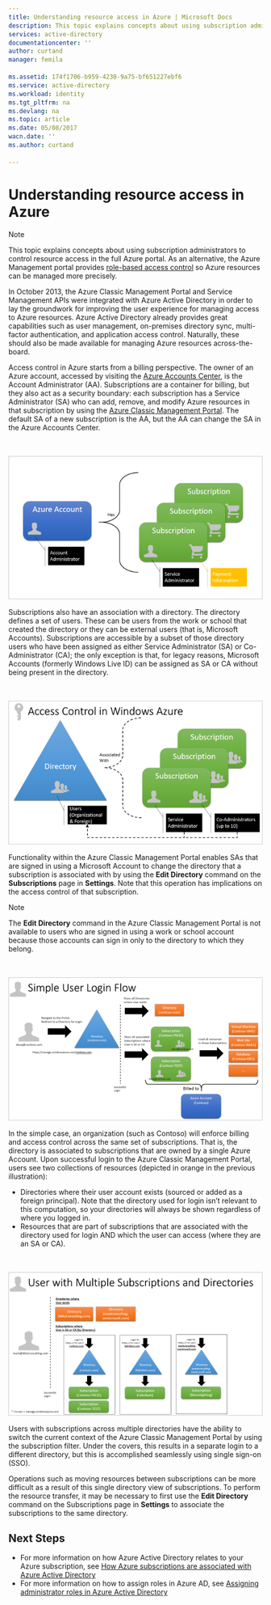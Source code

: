 ```yaml
---
title: Understanding resource access in Azure | Microsoft Docs
description: This topic explains concepts about using subscription administrators to control resource access in the full Azure portal
services: active-directory
documentationcenter: ''
author: curtand
manager: femila

ms.assetid: 174f1706-b959-4230-9a75-bf651227ebf6
ms.service: active-directory
ms.workload: identity
ms.tgt_pltfrm: na
ms.devlang: na
ms.topic: article
ms.date: 05/08/2017
wacn.date: ''
ms.author: curtand

---
```

# Understanding resource access in Azure
> [!NOTE]
> This topic explains concepts about using subscription administrators to control resource access in the full Azure portal. As an alternative, the Azure Management portal provides [role-based access control](role-based-access-control-configure.md) so Azure resources can be managed more precisely.
> 
> 

In October 2013, the Azure Classic Management Portal and Service Management APIs were integrated with Azure Active Directory in order to lay the groundwork for improving the user experience for managing access to Azure resources. Azure Active Directory already provides great capabilities such as user management, on-premises directory sync, multi-factor authentication, and application access control. Naturally, these should also be made available for managing Azure resources across-the-board.

Access control in Azure starts from a billing perspective. The owner of an Azure account, accessed by visiting the  [Azure Accounts Center](https://account.windowsazure.cn/subscriptions), is the Account Administrator (AA). Subscriptions are a container for billing, but they also act as a security boundary: each subscription has a Service Administrator (SA) who can add, remove, and modify Azure resources in that subscription by using the [Azure Classic Management Portal](https://manage.windowsazure.cn/). The default SA of a new subscription is the AA, but the AA can change the SA in the Azure Accounts Center.

<br><br>![Azure Accounts][1]

Subscriptions also have an association with a directory. The directory defines a set of users. These can be users from the work or school that created the directory or they can be external users (that is, Microsoft Accounts). Subscriptions are accessible by a subset of those directory users who have been assigned as either Service Administrator (SA) or Co-Administrator (CA); the only exception is that, for legacy reasons, Microsoft Accounts (formerly Windows Live ID) can be assigned as SA or CA without being present in the directory.

<br><br>![Access Control in Azure][2]

Functionality within the Azure Classic Management Portal enables SAs that are signed in using a Microsoft Account to change the directory that a subscription is associated with by using the **Edit Directory** command on the **Subscriptions** page in **Settings**. Note that this operation has implications on the access control of that subscription.

> [!NOTE]
> The **Edit Directory** command in the Azure Classic Management Portal is not available to users who are signed in using a work or school account because those accounts can sign in only to the directory to which they belong.
> 
> 

<br><br>![Simple User Login Flow][3]

In the simple case, an organization (such as Contoso) will enforce billing and access control across the same set of subscriptions. That is, the directory is associated to subscriptions that are owned by a single Azure Account. Upon successful login to the Azure Classic Management Portal, users see two collections of resources (depicted in orange in the previous illustration):

- Directories where their user account exists (sourced or added as a foreign principal). Note that the directory used for login isn’t relevant to this computation, so your directories will always be shown regardless of where you logged in.
- Resources that are part of subscriptions that are associated with the directory used for login AND which the user can access (where they are an SA or CA).

<br><br>![User with Multiple Subscriptions and Directories][4]

Users with subscriptions across multiple directories have the ability to switch the current context of the Azure Classic Management Portal by using the subscription filter. Under the covers, this results in a separate login to a different directory, but this is accomplished seamlessly using single sign-on (SSO).

Operations such as moving resources between subscriptions can be more difficult as a result of this single directory view of subscriptions. To perform the resource transfer, it may be necessary to first use the **Edit Directory** command on the Subscriptions page in **Settings** to associate the subscriptions to the same directory.

## Next Steps
- For more information on how Azure Active Directory relates to your Azure subscription, see [How Azure subscriptions are associated with Azure Active Directory](./active-directory-how-subscriptions-associated-directory.md)
- For more information on how to assign roles in Azure AD, see [Assigning administrator roles in Azure Active Directory](./active-directory-assign-admin-roles.md)

<!--Image references-->
[1]: ./media/active-directory-understanding-resource-access/IC707931.png
[2]: ./media/active-directory-understanding-resource-access/IC707932.png
[3]: ./media/active-directory-understanding-resource-access/IC707933.png
[4]: ./media/active-directory-understanding-resource-access/IC707934.png

